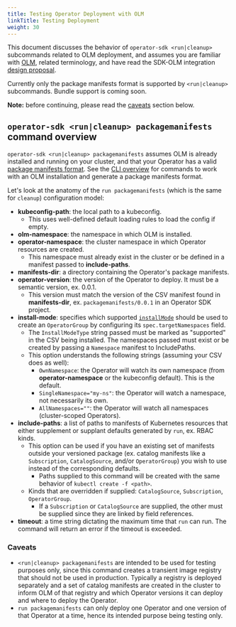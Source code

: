 ```yaml
---
title: Testing Operator Deployment with OLM
linkTitle: Testing Deployment
weight: 30
---
```


This document discusses the behavior of `operator-sdk <run|cleanup>` subcommands related to OLM deployment,
and assumes you are familiar with [OLM][olm], related terminology,
and have read the SDK-OLM integration [design proposal][sdk-olm-design].

Currently only the package manifests format is supported by `<run|cleanup>` subcommands. Bundle support is coming soon.

**Note:** before continuing, please read the [caveats](#caveats) section below.

## `operator-sdk <run|cleanup> packagemanifests` command overview

`operator-sdk <run|cleanup> packagemanifests` assumes OLM is already installed and running on your cluster,
and that your Operator has a valid [package manifests format][package-manifests].
See the [CLI overview][doc-cli-overview] for commands to work with an OLM installation and generate a package manifests format.

Let's look at the anatomy of the `run packagemanifests` (which is the same for `cleanup`) configuration model:

- **kubeconfig-path**: the local path to a kubeconfig.
  - This uses well-defined default loading rules to load the config if empty.
- **olm-namespace**: the namespace in which OLM is installed.
- **operator-namespace**: the cluster namespace in which Operator resources are created.
  - This namespace must already exist in the cluster or be defined in a manifest passed to **include-paths**.
- **manifests-dir**: a directory containing the Operator's package manifests.
- **operator-version**: the version of the Operator to deploy. It must be a semantic version, ex. 0.0.1.
  - This version must match the version of the CSV manifest found in **manifests-dir**,
    ex. `packagemanifests/0.0.1` in an Operator SDK project.
- **install-mode**: specifies which supported [`installMode`][csv-install-modes] should be used to
  create an `OperatorGroup` by configuring its `spec.targetNamespaces` field.
  - The `InstallModeType` string passed must be marked as "supported" in the CSV being installed.
    The namespaces passed must exist or be created by passing a `Namespace` manifest to IncludePaths.
  - This option understands the following strings (assuming your CSV does as well):
      - `OwnNamespace`: the Operator will watch its own namespace (from **operator-namespace** or the kubeconfig default).
      This is the default.
      - `SingleNamespace="my-ns"`: the Operator will watch a namespace, not necessarily its own.
      - `AllNamespaces=""`: the Operator will watch all namespaces (cluster-scoped Operators).
- **include-paths**: a list of paths to manifests of Kubernetes resources that either
  supplement or supplant defaults generated by `run`, ex. RBAC kinds.
  - This option can be used if you have an existing set of manifests outside your versioned package
    (ex. catalog manifests like a `Subscription`, `CatalogSource`, and/or `OperatorGroup`)
    you wish to use instead of the corresponding defaults.
      - Paths supplied to this command will be created with the same behavior of `kubectl create -f <path>`.
  - Kinds that are overridden if supplied: `CatalogSource`, `Subscription`, `OperatorGroup`.
      - If a `Subscription` or `CatalogSource` are supplied, the other must be supplied
        since they are linked by field references.
- **timeout**: a time string dictating the maximum time that `run` can run. The command will
  return an error if the timeout is exceeded.

### Caveats

- `<run|cleanup> packagemanifests` are intended to be used for testing purposes only,
since this command creates a transient image registry that should not be used in production.
Typically a registry is deployed separately and a set of catalog manifests are created in the cluster
to inform OLM of that registry and which Operator versions it can deploy and where to deploy the Operator.
- `run packagemanifests` can only deploy one Operator and one version of that Operator at a time,
hence its intended purpose being testing only.


[olm]:https://github.com/operator-framework/operator-lifecycle-manager/
[sdk-olm-design]:https://github.com/operator-framework/operator-sdk/blob/master/proposals/sdk-integration-with-olm.md
[doc-cli-overview]:/docs/olm-integration/cli-overview
[package-manifests]:https://github.com/operator-framework/operator-registry/tree/v1.5.3#manifest-format
[csv-install-modes]:https://github.com/operator-framework/operator-lifecycle-manager/blob/master/doc/design/building-your-csv.md#operator-metadata
[cli-olm-install]:/docs/cli/golang/operator-sdk_olm_install
[cli-olm-status]:/docs/cli/golang/operator-sdk_olm_status
